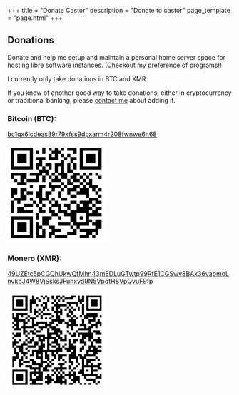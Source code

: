 +++
title = "Donate Castor"
description = "Donate to castor"
page_template = "page.html"
+++

## Donations

Donate and help me setup and maintain a personal home server space for hosting libre software instances. ([Checkout my preference of programs!](/programs))

I currently only take donations in BTC and XMR.

If you know of another good way to take donations, either in cryptocurrency or traditional banking, please [contact me](/contact/) about adding it.

<div class="donate">

### Bitcoin (BTC):

<p><a href="bitcoin:bc1qx6lcdeas39r79xfss9dpxarm4r208fwnwe6h68">bc1qx6lcdeas39r79xfss9dpxarm4r208fwnwe6h68</a></p>

![BitcoinAddress](/assets/images/donate/btc.png)

### Monero (XMR):

<p><a href="monero:49UZEtc5pCGQhUkwQfMhn43m8DLuGTwtp99RfE1CGSwv8BAx36vapmoLnvkbJ4W8VjSsksJFuhxyd9N5VpqtH8VpQvuF9fp">49UZEtc5pCGQhUkwQfMhn43m8DLuGTwtp99RfE1CGSwv8BAx36vapmoLnvkbJ4W8VjSsksJFuhxyd9N5VpqtH8VpQvuF9fp</a></p>

![BitcoinAddress](/assets/images/donate/xmr.png)

</div>

